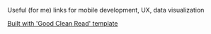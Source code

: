 Useful (for me) links for mobile development, UX, data visualization

[Built with 'Good Clean Read' template](https://adueck.github.io/good-clean-read)
